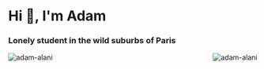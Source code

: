 <h1>Hi 👋, I'm Adam</h1>
<h3>Lonely student in the wild suburbs of Paris</h3>
<p><img align="left" src="https://github-readme-stats.vercel.app/api/top-langs?username=adam-alani&show_icons=true&locale=en&layout=compact" alt="adam-alani" /><img align="right" src="https://github-readme-stats.vercel.app/api?username=adam-alani&show_icons=true&locale=en" alt="adam-alani" /></p>
